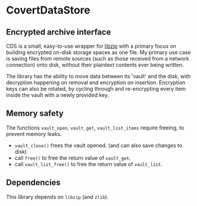 # CovertDataStore
## Encrypted archive interface

CDS is a small, easy-to-use wrapper for [libzip](https://github.com/nih-at/libzip) with a primary focus on building encrypted on-disk storage spaces as one file.
My primary use case is saving files from remote sources (such as those received from a network connection) onto disk, without their plaintext contents ever being written.

The library has the ability to move data between its 'vault' and the disk, with decryption happening on removal and encryption on insertion.
Encryption keys can also be rotated, by cycling through and re-encrypting every item inside the vault with a newly provided key.

## Memory safety

The functions `vault_open`, `vault_get`, `vault_list_items` require freeing, to prevent memory leaks.
- `vault_close()` frees the vault opened. (and can also save changes to disk)
- call `free()` to free the return value of `vault_get`.
- call `vault_list_free()` to free the return value of `vault_list`.

## Dependencies

This library depends on `libzip` (and `zlib`).